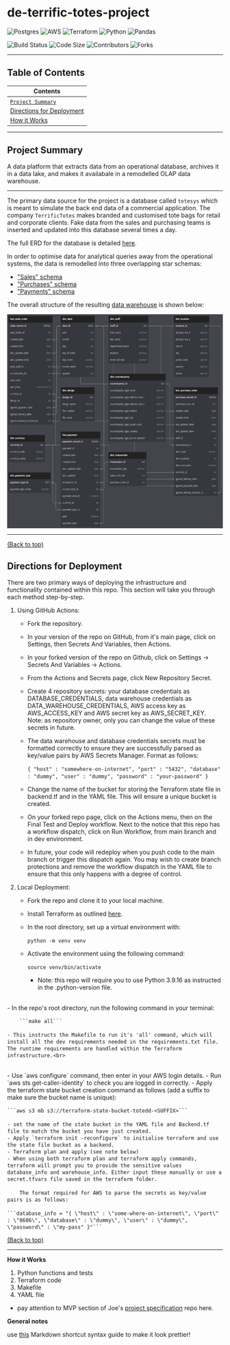 # de-terrific-totes-project

![Postgres](https://img.shields.io/badge/postgres-%23316192.svg?style=for-the-badge&logo=postgresql&logoColor=white)
![AWS](https://img.shields.io/badge/AWS-%23FF9900.svg?style=for-the-badge&logo=amazon-aws&logoColor=white)
![Terraform](https://img.shields.io/badge/terraform-%235835CC.svg?style=for-the-badge&logo=terraform&logoColor=white)
![Python](https://img.shields.io/badge/python-3670A0?style=for-the-badge&logo=python&logoColor=ffdd54)
![Pandas](https://img.shields.io/badge/pandas-%23150458.svg?style=for-the-badge&logo=pandas&logoColor=white)

![Build Status](https://img.shields.io/github/actions/workflow/status/moejolloy/de-terrific-totes-project/test-and-deploy.yml?event=push&style=for-the-badge)
![Code Size](https://img.shields.io/github/languages/code-size/moejolloy/de-terrific-totes-project?style=for-the-badge)
![Contributors](https://img.shields.io/github/contributors/moejolloy/de-terrific-totes-project?style=for-the-badge)
![Forks](https://img.shields.io/github/forks/moejolloy/de-terrific-totes-project?style=for-the-badge)

---

## Table of Contents
|Contents|
|----------|
|[`Project Summary`](#project-summary)|
|[Directions for Deployment](#directions-for-deployment)|
|[How it Works]()|

---

## Project Summary

A data platform that extracts data from an operational database, archives it in a data lake, and makes it availabale in a remodelled OLAP data warehouse.

---

The primary data source for the project is a database called `totesys` which is meant to simulate the back end data of a commercial application. The company `TerrificTotes` makes branded and customised tote bags for retail and corporate clients.
Fake data from the sales and purchasing teams is inserted and updated into this database several times a day.

The full ERD for the database is detailed [here](https://dbdiagram.io/d/6332fecf7b3d2034ffcaaa92).

In order to optimise data for analytical queries away from the operational systems, the data is remodelled into three overlapping star schemas:
 - ["Sales" schema](https://dbdiagram.io/d/637a423fc9abfc611173f637)
 - ["Purchases" schema](https://dbdiagram.io/d/637b3e8bc9abfc61117419ee)
 - ["Payments" schema](https://dbdiagram.io/d/637b41a5c9abfc6111741ae8)

The overall structure of the resulting [data warehouse](https://dbdiagram.io/d/63a19c5399cb1f3b55a27eca) is shown below:

<img
    src = 'complete-erd.png'
    alt = 'Complete entity relationship diagram for data warehouse'
    width = 650
    height = 500
    align = top
/>

---

[(Back to top)](#table-of-contents)

## Directions for Deployment

There are two primary ways of deploying the infrastructure and functionality contained within this repo. This section will take you through each method step-by-step.

1. Using GitHub Actions:
	- Fork the repository.
	- In your version of the repo on GitHub, from it's main page, click on Settings, then Secrets And Variables, then Actions.
    - In your forked version of the repo on Github, click on Settings → Secrets And Variables → Actions.
	- From the Actions and Secrets page, click New Repository Secret.
	- Create 4 repository secrets: your database credentials as DATABASE_CREDENTIALS, data warehouse credentials as DATA_WAREHOUSE_CREDENTIALS, AWS access key as AWS_ACCESS_KEY and AWS secret key as AWS_SECRET_KEY. Note: as repository owner, only you can change the value of these secrets in future.
	- The data warehouse and database credentials secrets must be formatted correctly to ensure they are successfully parsed as key/value pairs by AWS Secrets Manager. Format as follows:

	    ```{ "host" : "somewhere-on-internet", "port" : "5432", "database" : "dummy", "user" : "dummy", "password" : "your-password" }```

	- Change the name of the bucket for storing the Terraform state file in backend.tf and in the YAML file. This will ensure a unique bucket is created.
	- On your forked repo page, click on the Actions menu, then on the Final Test and Deploy workflow. Next to the notice that this repo has a workflow dispatch, click on Run Workflow, from main branch and in dev environment.
	- In future, your code will redeploy when you push code to the main branch or trigger this dispatch again. You may wish to create branch protections and remove the workflow dispatch in the YAML file to ensure that this only happens with a degree of control.

2. Local Deployment:
	- Fork the repo and clone it to your local machine.
	- Install Terraform as outlined [here](https://developer.hashicorp.com/terraform/tutorials/aws-get-started/install-cli).
	- In the root directory, set up a virtual environment with:

		```python -m venv venv```

	- Activate the environment using the following command:

		```source venv/bin/activate```

		- Note: this repo will require you to use Python 3.9.16 as instructed in the .python-version file.<br>
<br/>
	- In the repo's root directory, run the following command in your terminal:
	 	
        ```make all```

	- This instructs the Makefile to run it's 'all' command, which will install all the dev requirements needed in the requirements.txt file. The runtime requirements are handled within the Terraform infrastructure.<br>
<br/>
	-  Use `aws configure` command, then enter in your AWS login details.
	-  Run `aws sts get-caller-identity` to check you are logged in correctly.
	- Apply the terraform state bucket creation command as follows (add a suffix to make sure the bucket name is unique):

	```aws s3 mb s3://terraform-state-bucket-totedd-<SUFFIX>```

	- set the name of the state bucket in the YAML file and Backend.tf file to match the bucket you have just created.
	- Apply `terraform init -reconfigure` to initialise terraform and use the state file bucket as a backend.
	- Terraform plan and apply (see note below)
	- When using both terraform plan and terraform apply commands, terraform will prompt you to provide the sensitive values database_info and warehouse_info. Either input these manually or use a secret.tfvars file saved in the terraform folder.

        The format required for AWS to parse the secrets as key/value pairs is as follows:
	
    ```database_info = "{ \"host\" : \"some-where-on-internet\", \"port\" : \"8686\", \"database\" : \"dummy\", \"user\" : \"dummy\", \"password\" : \"my-pass" }"```

[(Back to top)](#table-of-contents)

---

**How it Works**

1. Python functions and tests
2. Terraform code
3. Makefile
4. YAML file
- pay attention to MVP section of Joe's  [project specification](https://github.com/northcoders/de-project-specification) repo here.

**General notes**

use [this](https://www.markdownguide.org/cheat-sheet/) Markdown shortcut syntax guide to make it look prettier!